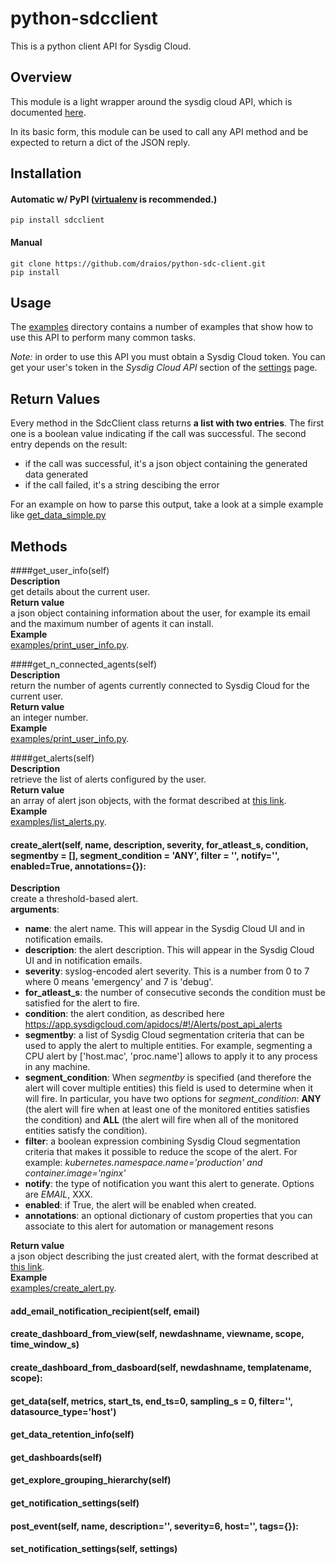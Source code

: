 python-sdcclient
================

This is a python client API for Sysdig Cloud.

Overview
--------
This module is a light wrapper around the sysdig cloud API, which is documented [here](http://support.sysdigcloud.com/hc/en-us/articles/205233166-The-Sysdig-Cloud-API-Specification). 

In its basic form, this module can be used to call any API method and be expected to return a dict of the JSON reply.

Installation
------------
#### Automatic w/ PyPI ([virtualenv](http://virtualenv.readthedocs.org/en/latest/) is recommended.)
    pip install sdcclient

#### Manual
    git clone https://github.com/draios/python-sdc-client.git
    pip install

Usage
-----
The [examples](examples/) directory contains a number of examples that show how to use this API to perform many common tasks.

_Note:_ in order to use this API you must obtain a Sysdig Cloud token. You can get your user's token in the _Sysdig Cloud API_ section of the [settings](https://app.sysdigcloud.com/#/settings/user) page.

Return Values
-------------
Every method in the SdcClient class returns **a list with two entries**. The first one is a boolean value indicating if the call was successful. The second entry depends on the result:
- if the call was successful, it's a json object containing the generated data generated
- if the call failed, it's a string descibing the error

For an example on how to parse this output, take a look at a simple example like [get_data_simple.py](examples/get_data_simple.py) 

Methods
-------
####get_user_info(self)  
**Description**  
get details about the current user.  
**Return value**  
a json object containing information about the user, for example its email and the maximum number of agents it can install.  
**Example**  
[examples/print_user_info.py](examples/print_user_info.py).  

####get_n_connected_agents(self)  
**Description**  
return the number of agents currently connected to Sysdig Cloud for the current user.  
**Return value**  
an integer number.  
**Example**  
[examples/print_user_info.py](examples/print_user_info.py).  

####get_alerts(self)  
**Description**  
retrieve the list of alerts configured by the user.  
**Return value**  
an array of alert json objects, with the format described at [this link](https://app.sysdigcloud.com/apidocs/#!/Alerts/get_api_alerts).  
**Example**  
[examples/list_alerts.py](examples/list_alerts.py).  

#### create_alert(self, name, description, severity, for_atleast_s, condition, segmentby = [], segment_condition = 'ANY', filter = '', notify='', enabled=True, annotations={}):
**Description**  
create a threshold-based alert.  
**arguments**: 
- **name**: the alert name. This will appear in the Sysdig Cloud UI and in notification emails.
- **description**: the alert description. This will appear in the Sysdig Cloud UI and in notification emails.
- **severity**: syslog-encoded alert severity. This is a number from 0 to 7 where 0 means 'emergency' and 7 is 'debug'.
- **for_atleast_s**: the number of consecutive seconds the condition must be satisfied for the alert to fire. 
- **condition**: the alert condition, as described here https://app.sysdigcloud.com/apidocs/#!/Alerts/post_api_alerts
- **segmentby**: a list of Sysdig Cloud segmentation criteria that can be used to apply the alert to multiple entities. For example, segmenting a CPU alert by ['host.mac', 'proc.name'] allows to apply it to any process in any machine. 
- **segment_condition**: When _segmentby_ is specified (and therefore the alert will cover multiple entities) this field is used to determine when it will fire. In particular, you have two options for _segment_condition_: **ANY** (the alert will fire when at least one of the monitored entities satisfies the condition) and **ALL** (the alert will fire when all of the monitored entities satisfy the condition).
- **filter**: a boolean expression combining Sysdig Cloud segmentation criteria that makes it possible to reduce the scope of the alert. For example: _kubernetes.namespace.name='production' and container.image='nginx'_
- **notify**: the type of notification you want this alert to generate. Options are _EMAIL_, XXX.
- **enabled**: if True, the alert will be enabled when created.
- **annotations**: an optional dictionary of custom properties that you can associate to this alert for automation or management resons  

**Return value**  
a json object describing the just created alert, with the format described at [this link](https://app.sysdigcloud.com/apidocs/#!/Alerts/post_api_alerts).  
**Example**  
[examples/create_alert.py](examples/create_alert.py).  

#### add_email_notification_recipient(self, email)
#### create_dashboard_from_view(self, newdashname, viewname, scope, time_window_s)  
#### create_dashboard_from_dasboard(self, newdashname, templatename, scope):
#### get_data(self, metrics, start_ts, end_ts=0, sampling_s = 0, filter='', datasource_type='host')  
#### get_data_retention_info(self)  
#### get_dashboards(self)  
#### get_explore_grouping_hierarchy(self)  
#### get_notification_settings(self)  
#### post_event(self, name, description='', severity=6, host='', tags={}):
#### set_notification_settings(self, settings)  


